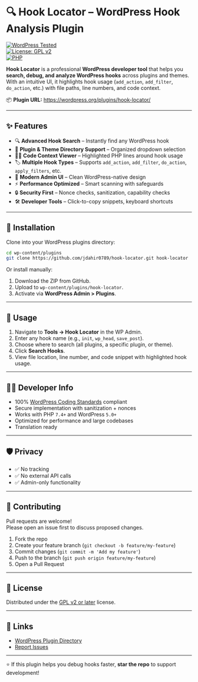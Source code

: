 # 🔍 Hook Locator – WordPress Hook Analysis Plugin

[![WordPress Tested](https://img.shields.io/badge/WordPress-6.8-blue.svg)](https://wordpress.org/plugins/hook-locator/)  
[![License: GPL v2](https://img.shields.io/badge/License-GPLv2%2B-green.svg)](https://www.gnu.org/licenses/gpl-2.0.html)  
[![PHP](https://img.shields.io/badge/PHP-7.4%2B-orange.svg)](https://www.php.net/)  

**Hook Locator** is a professional **WordPress developer tool** that helps you **search, debug, and analyze WordPress hooks** across plugins and themes.  
With an intuitive UI, it highlights hook usage (`add_action`, `add_filter`, `do_action`, etc.) with file paths, line numbers, and code context.  

📦 **Plugin URL:** https://wordpress.org/plugins/hook-locator/

---

## ✨ Features

- 🔍 **Advanced Hook Search** – Instantly find any WordPress hook  
- 📂 **Plugin & Theme Directory Support** – Organized dropdown selection  
- 🧑‍💻 **Code Context Viewer** – Highlighted PHP lines around hook usage  
- 🏷 **Multiple Hook Types** – Supports `add_action`, `add_filter`, `do_action`, `apply_filters`, etc.  
- 🎨 **Modern Admin UI** – Clean WordPress-native design  
- ⚡ **Performance Optimized** – Smart scanning with safeguards  
- 🔒 **Security First** – Nonce checks, sanitization, capability checks  
- 🛠 **Developer Tools** – Click-to-copy snippets, keyboard shortcuts  

---

## 🚀 Installation

Clone into your WordPress plugins directory:

```bash
cd wp-content/plugins
git clone https://github.com/jdahir0789/hook-locator.git hook-locator
```

Or install manually:

1. Download the ZIP from GitHub.  
2. Upload to `wp-content/plugins/hook-locator`.  
3. Activate via **WordPress Admin > Plugins**.  

---

## 🎯 Usage

1. Navigate to **Tools → Hook Locator** in the WP Admin.  
2. Enter any hook name (e.g., `init`, `wp_head`, `save_post`).  
3. Choose where to search (all plugins, a specific plugin, or theme).  
4. Click **Search Hooks**.  
5. View file location, line number, and code snippet with highlighted hook usage.  

---

## 👨‍💻 Developer Info

- 100% [WordPress Coding Standards](https://github.com/WordPress/WordPress-Coding-Standards) compliant  
- Secure implementation with sanitization + nonces  
- Works with PHP `7.4+` and WordPress `5.0+`  
- Optimized for performance and large codebases  
- Translation ready  

---

## 🛡 Privacy

- ✅ No tracking  
- ✅ No external API calls  
- ✅ Admin-only functionality  

---

## 🤝 Contributing

Pull requests are welcome!  
Please open an issue first to discuss proposed changes.  

1. Fork the repo  
2. Create your feature branch (`git checkout -b feature/my-feature`)  
3. Commit changes (`git commit -m 'Add my feature'`)  
4. Push to the branch (`git push origin feature/my-feature`)  
5. Open a Pull Request  

---

## 📜 License

Distributed under the [GPL v2 or later](https://www.gnu.org/licenses/gpl-2.0.html) license.  

---

## 🔗 Links

- [WordPress Plugin Directory](https://wordpress.org/plugins/hook-locator/)  
- [Report Issues](https://github.com/jdahir0789/hook-locator/issues)  

---

⭐ If this plugin helps you debug hooks faster, **star the repo** to support development!
